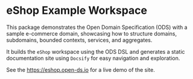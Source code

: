 # eShop Example Workspace

This package demonstrates the Open Domain Specification (ODS) with a sample e-commerce domain, showcasing how to structure domains, subdomains, bounded contexts, services, and aggregates.

It builds the `eShop` workspace using the ODS DSL and generates a static documentation site using `Docsify` for easy navigation and exploration.

See the https://eshop.open-ds.io for a live demo of the site.